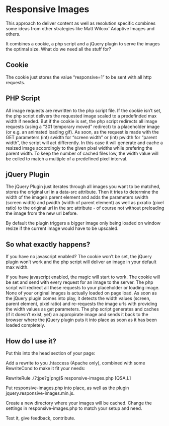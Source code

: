 Responsive Images
=================

This approach to deliver content as well as resolution specific combines some ideas from other strategies like Matt Wilcox’ Adaptive Images and others.

It combines a cookie, a php script and a jQuery plugin to serve the images the optimal size. What do we need all the stuff for?

Cookie
------

The cookie just stores the value “responsive=1” to be sent with all http requests.


PHP Script
----------

All image requests are rewritten to the php script file. If the cookie isn’t set, the php script delivers the requested image scaled to a predefinded max width if needed. But if the cookie is set, the php script redirects all image requests (using a “301 temporary moved” redirect) to a placeholder image (or e.g. an animated loading gif). As soon, as the request is made with the GET parameters (int) swidth for “screen width” or (int) pwidth for “parent width”, the script will act differently. In this case it will generate and cache a resized image accordingly to the given pixel widths while prefering the parent width. To keep the number of cached files low, the width value will be ceiled to match a multiple of a predefined pixel interval.


jQuery Plugin
-------------

The jQuery Plugin just iterates through all images you want to be matched, stores the original url in a data-src attribute. Then it tries to determine the width of the image’s parent element and adds the parameters swidth (screen width) and pwidth (width of parent element) as well as pxratio (pixel ratio) to the original url in the src attribute - of course not without preloading the image from the new url before. 

By default the plugin triggers a bigger image only being loaded on window resize if the current image would have to be upscaled.


So what exactly happens?
------------------------

If you have no javascript enabled? The cookie won’t be set, the jQuery plugin won’t work and the php script will deliver an image in your default max width.

If you have javascript enabled, the magic will start to work. The cookie will be set and send with every request for an image to the server. The php script will redirect all these requests to your placeholder or loading image. None of your original images is actually loaded on page load. As soon as the jQuery plugin comes into play, it detects the width values (screen, parent element, pixel ratio) and re-requests the image urls with providing the width values as get parameters. The php script generates and caches (if it doesn’t exist, yet) an appropirate image and sends it back to the browser where the jQuery plugin puts it into place as soon as it has been loaded completely.


How do I use it?
----------------

Put this into the head section of your page:

<script>
	document.cookie='responsive=1';
</script>
<script src="//ajax.googleapis.com/ajax/libs/jquery/1.8.3/jquery.min.js"></script>
<script src="url/to/js/jquery.responsiveimages.min.js"></script>


Add a rewrite to you .htaccess (Apache only), combined with some RewriteCond to make it fit your needs:

RewriteRule \.(?:jpe?g|png)$ responsive-images.php [QSA,L]

Put responsive-images.php into place, as well as the plugin jquery.responsive-images.min.js.

Create a new directory where your images will be cached. Change the settings in responsive-images.php to match your setup and need.

Test it, give feedback, contribute.